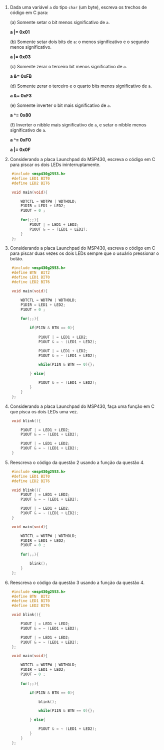 1. Dada uma variável `a` do tipo `char` (um byte), escreva os trechos de código em C 
para:
	
	(a) Somente setar o bit menos significativo de `a`.

	**a |= 0x01**

	(b) Somente setar dois bits de `a`: o menos significativo e o segundo menos 
	significativo.

	**a |= 0x03**

	(c) Somente zerar o terceiro bit menos significativo de `a`.

	**a &= 0xFB**

	(d) Somente zerar o terceiro e o quarto bits menos significativo de `a`.

	**a &= 0xF3**

	(e) Somente inverter o bit mais significativo de `a`.

	**a ^= 0x80**

	(f) Inverter o nibble mais significativo de `a`, e setar o nibble menos 
	significativo de `a`.

	**a ^= 0xF0**

	**a |= 0x0F** 

2. Considerando a placa Launchpad do MSP430, escreva o código em C para piscar os 
dois LEDs ininterruptamente.

```C
	#include <msp430g2553.h>
	#define LED1 BIT0
	#define LED2 BIT6

	void main(void){

		WDTCTL = WDTPW | WDTHOLD;
		P1DIR = LED1 + LED2;
		P1OUT = 0 ;
		
		for(;;){
			P1OUT | = LED1 + LED2;
			P1OUT & = ~ (LED1 + LED2);
		}
	};
```

3. Considerando a placa Launchpad do MSP430, escreva o código em C para piscar duas 
vezes os dois LEDs sempre que o usuário pressionar o botão.

```C
	#include <msp430g2553.h>
	#define BTN  BIT2
	#define LED1 BIT0
	#define LED2 BIT6

	void main(void){

		WDTCTL = WDTPW | WDTHOLD;
		P1DIR = LED1 + LED2;
		P1OUT = 0 ;
		
		for(;;){

			if(P1IN & BTN == 0){
	
				P1OUT | = LED1 + LED2;
				P1OUT & = ~ (LED1 + LED2);

				P1OUT | = LED1 + LED2;
				P1OUT & = ~ (LED1 + LED2);

				while(P1IN & BTN == 0){};

			} else{

				P1OUT & = ~ (LED1 + LED2);
			}
		}
	};
```
4. Considerando a placa Launchpad do MSP430, faça uma função em C que pisca os dois 
LEDs uma vez.

```C
	void blink(){

		P1OUT | = LED1 + LED2;
		P1OUT & = ~ (LED1 + LED2);

		P1OUT | = LED1 + LED2;
		P1OUT & = ~ (LED1 + LED2);
	}
```

5. Reescreva o código da questão 2 usando a função da questão 4.

```C
	#include <msp430g2553.h>
	#define LED1 BIT0
	#define LED2 BIT6

	void blink(){
		P1OUT | = LED1 + LED2;
		P1OUT & = ~ (LED1 + LED2);

		P1OUT | = LED1 + LED2;
		P1OUT & = ~ (LED1 + LED2);
	}

	void main(void){

		WDTCTL = WDTPW | WDTHOLD;
		P1DIR = LED1 + LED2;
		P1OUT = 0 ;
		
		for(;;){

			blink();
		}
	};
```

6. Reescreva o código da questão 3 usando a função da questão 4.

```C
	#include <msp430g2553.h>
	#define BTN  BIT2
	#define LED1 BIT0
	#define LED2 BIT6

	void blink(){

		P1OUT | = LED1 + LED2;
		P1OUT & = ~ (LED1 + LED2);

		P1OUT | = LED1 + LED2;
		P1OUT & = ~ (LED1 + LED2);
	};

	void main(void){

		WDTCTL = WDTPW | WDTHOLD;
		P1DIR = LED1 + LED2;
		P1OUT = 0 ;
		
		for(;;){

			if(P1IN & BTN == 0){

				blink();

				while(P1IN & BTN == 0){};

			} else{

				P1OUT & = ~ (LED1 + LED2);
			}
		}
	};
```